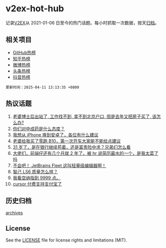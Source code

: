 # v2ex-hot-hub

 记录[V2EX](https://www.v2ex.com/)从 2021-01-06 日至今的热门话题。每小时抓取一次数据，按天[归档](archives)。
 
 ## 相关项目

- [GitHub热榜](https://github.com/lonnyzhang423/github-hot-hub)
- [知乎热榜](https://github.com/lonnyzhang423/zhihu-hot-hub)
- [微博热榜](https://github.com/lonnyzhang423/weibo-hot-hub)
- [头条热榜](https://github.com/lonnyzhang423/toutiao-hot-hub)
- [抖音热榜](https://github.com/lonnyzhang423/douyin-hot-hub)


 `更新时间：2025-04-11 13:13:35 +0800`

## 热议话题

1. [老婆博士后出站了, 工作找不到, 拿不到北京户口, 但是去年又把房子买了, 该怎么办?](https://www.v2ex.com/t/1124578)
1. [你们对中成药是什么态度？](https://www.v2ex.com/t/1124650)
1. [我想从 iPhone 换到安卓了，各位有什么建议](https://www.v2ex.com/t/1124519)
1. [老婆给我买了零跑 B10，第一次开车大家能不能给点建议](https://www.v2ex.com/t/1124466)
1. [31 岁了，是在银行继续苟着，还是富贵险中求？兄弟们怎么看](https://www.v2ex.com/t/1124691)
1. [大佬们，前端仔还有几个月就 2 年了，被 hr 说简历最水的一个，是我太菜了吗](https://www.v2ex.com/t/1124587)
1. [不会吧！ JetBrains Fleet 这叫轻量级编辑器啊！](https://www.v2ex.com/t/1124484)
1. [智己 LS6 质量怎么样？](https://www.v2ex.com/t/1124631)
1. [我看空纳指到 9999 点。](https://www.v2ex.com/t/1124629)
1. [cursor 付费支持支付宝了](https://www.v2ex.com/t/1124482)

## 历史归档

[archives](archives)

## License

See the [LICENSE](LICENSE) file for license rights and limitations (MIT).
